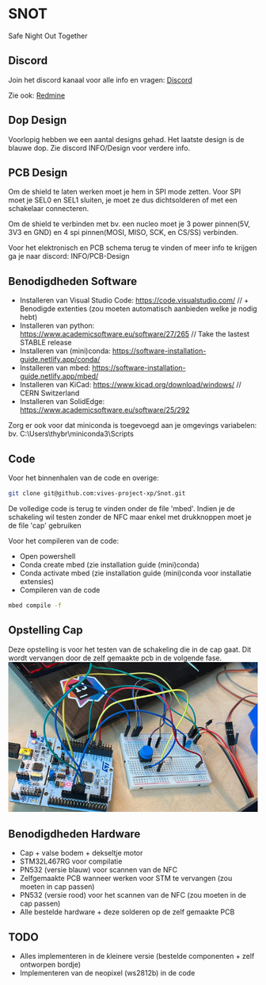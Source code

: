 # SNOT

Safe Night Out Together

## Discord

Join het discord kanaal voor alle info en vragen: [Discord](https://discord.gg/33ayYHaHzA)

Zie ook:  [Redmine](https://project.devbit.be/projects/snot)

## Dop Design

Voorlopig hebben we een aantal designs gehad. Het laatste design is de blauwe dop.
Zie discord INFO/Design voor verdere info.

## PCB Design

Om de shield te laten werken moet je hem in SPI mode zetten. Voor SPI moet je SEL0 en SEL1 sluiten, je moet ze dus dichtsolderen of met een schakelaar connecteren.

Om de shield te verbinden met bv. een nucleo moet je 3 power pinnen(5V, 3V3 en GND) en 4 spi pinnen(MOSI, MISO, SCK, en CS/SS) verbinden.

Voor het elektronisch en PCB schema terug te vinden of meer info te krijgen ga je naar discord: INFO/PCB-Design

## Benodigdheden Software

- Installeren van Visual Studio Code: <https://code.visualstudio.com/> // + Benodigde extenties (zou moeten automatisch aanbieden welke je nodig hebt)
- Installeren van python: <https://www.academicsoftware.eu/software/27/265> // Take the lastest STABLE release
- Installeren van (mini)conda: <https://software-installation-guide.netlify.app/conda/>
- Installeren van mbed: <https://software-installation-guide.netlify.app/mbed/>
- Installeren van KiCad: <https://www.kicad.org/download/windows/> // CERN Switzerland
- Installeren van SolidEdge: <https://www.academicsoftware.eu/software/25/292>

Zorg er ook voor dat miniconda is toegevoegd aan je omgevings variabelen: bv. C:\Users\thybr\miniconda3\Scripts

## Code

Voor het binnenhalen van de code en overige:
```bash
git clone git@github.com:vives-project-xp/Snot.git
```

De volledige code is terug te vinden onder de file 'mbed'.
Indien je de schakeling wil testen zonder de NFC maar enkel met drukknoppen moet je de file 'cap' gebruiken

Voor het compileren van de code:

- Open powershell
- Conda create mbed (zie installation guide (mini)conda)
- Conda activate mbed (zie installation guide (mini)conda voor installatie extensies)
- Compileren van de code
```bash 
mbed compile -f
```
## Opstelling Cap 

Deze opstelling is voor het testen van de schakeling die in de cap gaat. Dit wordt vervangen door de zelf gemaakte pcb in de volgende fase.
![opstellingCap](./fotos/opstellingCap.png)
## Benodigdheden Hardware

- Cap + valse bodem + dekseltje motor
- STM32L467RG voor compilatie
- PN532 (versie blauw) voor scannen van de NFC
- Zelfgemaakte PCB wanneer werken voor STM te vervangen (zou moeten in cap passen)
- PN532 (versie rood) voor het scannen van de NFC (zou moeten in de cap passen)
- Alle bestelde hardware + deze solderen op de zelf gemaakte PCB

## TODO

- Alles implementeren in de kleinere versie (bestelde componenten + zelf ontworpen bordje)
- Implementeren van de neopixel (ws2812b) in de code